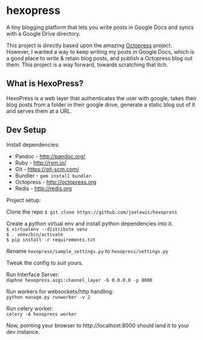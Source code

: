 # hexopress
A tiny blogging platform that lets you write posts in Google Docs and syncs with a Google Drive directory.

This project is directly based upon the amazing [Octopress](http://octopress.org) project. However, I wanted a way to keep writing my posts in Google Docs, which is a good place to write & retain blog posts, and publish a Octopress blog out them. This project is a way forward, towards scratching that itch.   

## What is HexoPress?
HexoPress is a web layer that authenticates the user with google, takes their blog posts from a folder in their google drive, generate a static blog out of it and serves them at a URL.

## Dev Setup
Install dependencies: 
* Pandoc - http://pandoc.org/
* Ruby - http://rvm.io/
* Git - https://git-scm.com/
* Bundler - `gem install bundler`
* Octopress - http://octopress.org
* Redis - http://redis.org

Project setup:  

Clone the repo `$ git clone https://github.com/joelewis/hexopress`  

Create a python virtual env and install python dependencies into it.  
`$ virtualenv --distribute venv`  
`$ . venv/bin/activate`  
`$ pip install -r requirements.txt`  

Rename `hexopress/sample_settings.py` to `hexopress/settings.py`  

Tweak the config to suit yours. 

Run Interface Server:  
`daphne hexopress.asgi:channel_layer -b 0.0.0.0 -p 8000`

Run workers for websockets/http handling:  
`python manage.py runworker -v 2`  

Run celery worker:  
`celery -A hexopress worker`

Now, pointing your browser to http://localhost:8000 should land it to your dev instance.
  
